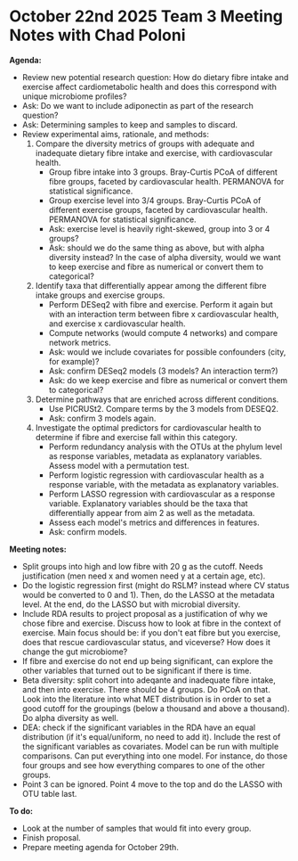 # October 22nd 2025 Team 3 Meeting Notes with Chad Poloni

**Agenda:**
- Review new potential research question: How do dietary fibre intake and exercise affect cardiometabolic health and does this correspond with unique microbiome profiles?
- Ask: Do we want to include adiponectin as part of the research question?
- Ask: Determining samples to keep and samples to discard.
- Review experimental aims, rationale, and methods:
  1. Compare the diversity metrics of groups with adequate and inadequate dietary fibre intake and exercise, with cardiovascular health.
      - Group fibre intake into 3 groups. Bray-Curtis PCoA of different fibre groups, faceted by cardiovascular health. PERMANOVA for statistical significance.
      - Group exercise level into 3/4 groups. Bray-Curtis PCoA of different exercise groups, faceted by cardiovascular health. PERMANOVA for statistical significance.
      - Ask: exercise level is heavily right-skewed, group into 3 or 4 groups?
      - Ask: should we do the same thing as above, but with alpha diversity instead? In the case of alpha diversity, would we want to keep exercise and fibre as numerical or convert them to categorical?
  2. Identify taxa that differentially appear among the different fibre intake groups and exercise groups.
      - Perform DESeq2 with fibre and exercise. Perform it again but with an interaction term between fibre x cardiovascular health, and exercise x cardiovascular health.
      - Compute networks (would compute 4 networks) and compare network metrics.
      - Ask: would we include covariates for possible confounders (city, for example)?
      - Ask: confirm DESeq2 models (3 models? An interaction term?)
      - Ask: do we keep exercise and fibre as numerical or convert them to categorical?
  3. Determine pathways that are enriched across different conditions.
     - Use PICRUSt2. Compare terms by the 3 models from DESEQ2.
     - Ask: confirm 3 models again.
  4. Investigate the optimal predictors for cardiovascular health to determine if fibre and exercise fall within this category.
      - Perform redundancy analysis with the OTUs at the phylum level as response variables, metadata as explanatory variables. Assess model with a permutation test.
      - Perform logistic regression with cardiovascular health as a response variable, with the metadata as explanatory variables.
      - Perform LASSO regression with cardiovascular as a response variable. Explanatory variables should be the taxa that differentially appear from aim 2 as well as the metadata.
      - Assess each model's metrics and differences in features.
      - Ask: confirm models.

**Meeting notes:**
- Split groups into high and low fibre with 20 g as the cutoff. Needs justification (men need x and women need y at a certain age, etc).
- Do the logistic regression first (might do RSLM? instead where CV status would be converted to 0 and 1). Then, do the LASSO at the metadata level. At the end, do the LASSO but with microbial diversity. 
- Include RDA results to project proposal as a justification of why we chose fibre and exercise. Discuss how to look at fibre in the context of exercise. Main focus should be: if you don't eat fibre but you exercise, does that rescue cardiovascular status, and viceverse? How does it change the gut microbiome?
- If fibre and exercise do not end up being significant, can explore the other variables that turned out to be significant if there is time.
- Beta diversity: split cohort into adeqante and inadequate fibre intake, and then into exercise. There should be 4 groups. Do PCoA on that. Look into the literature into what MET distribution is in order to set a good cutoff for the groupings (below a thousand and above a thousand). Do alpha diversity as well.
- DEA: check if the significant variables in the RDA have an equal distribution (if it's equal/uniform, no need to add it). Include the rest of the significant variables as covariates. Model can be run with multiple comparisons. Can put everything into one model. For instance, do those four groups and see how everything compares to one of the other groups.
- Point 3 can be ignored. Point 4 move to the top and do the LASSO with OTU table last.

**To do:**
- Look at the number of samples that would fit into every group.
- Finish proposal.
- Prepare meeting agenda for October 29th.